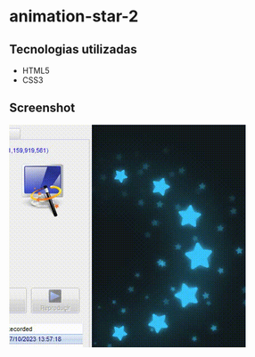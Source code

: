 # animation-star-2

## Tecnologias utilizadas

<ul>
  <li>HTML5</li>
  <li>CSS3</li>
</ul>

## Screenshot

<img src="Video_1697551038.gif">
